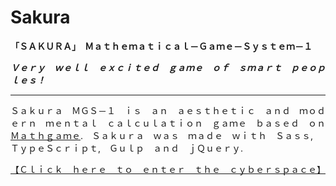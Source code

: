 # Sakura
**「ＳＡＫＵＲＡ」　Ｍａｔｈｅｍａｔｉｃａｌ－Ｇａｍｅ－Ｓｙｓｔｅｍ－１**

**_Ｖｅｒｙ　ｗｅｌｌ　ｅｘｃｉｔｅｄ　ｇａｍｅ　ｏｆ　ｓｍａｒｔ　ｐｅｏｐｌｅｓ！_**

---

Ｓａｋｕｒａ　ＭＧＳ－１　ｉｓ　ａｎ　ａｅｓｔｈｅｔｉｃ　ａｎｄ　ｍｏｄｅｒｎ　ｍｅｎｔａｌ　ｃａｌｃｕｌａｔｉｏｎ　ｇａｍｅ　ｂａｓｅｄ　ｏｎ　[Ｍａｔｈｇａｍｅ](https://github.com/TatuArvela/Mathgame).　Ｓａｋｕｒａ　ｗａｓ　ｍａｄｅ　ｗｉｔｈ　Ｓａｓｓ,　ＴｙｐｅＳｃｒｉｐｔ,　Ｇｕｌｐ　ａｎｄ　ｊＱｕｅｒｙ.

[【Ｃｌｉｃｋ　ｈｅｒｅ　ｔｏ　ｅｎｔｅｒ　ｔｈｅ　ｃｙｂｅｒｓｐａｃｅ】](https://tatuarvela.github.io/Super-Mathgame/)
